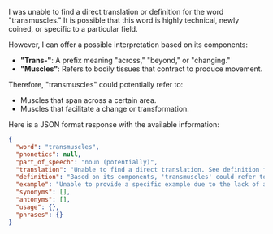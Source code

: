 I was unable to find a direct translation or definition for the word "transmuscles." It is possible that this word is highly technical, newly coined, or specific to a particular field.

However, I can offer a possible interpretation based on its components:

*   **"Trans-"**: A prefix meaning "across," "beyond," or "changing."
*   **"Muscles"**: Refers to bodily tissues that contract to produce movement.

Therefore, "transmuscles" could potentially refer to:

*   Muscles that span across a certain area.
*   Muscles that facilitate a change or transformation.

Here is a JSON format response with the available information:

```json
{
  "word": "transmuscles",
  "phonetics": null,
  "part_of_speech": "noun (potentially)",
  "translation": "Unable to find a direct translation. See definition for possible interpretations.",
  "definition": "Based on its components, 'transmuscles' could refer to muscles that span across a certain area or muscles that facilitate a change or transformation. This word is potentially technical, newly coined, or field-specific.",
  "example": "Unable to provide a specific example due to the lack of a standard definition.",
  "synonyms": [],
  "antonyms": [],
  "usage": {},
  "phrases": {}
}
```
 